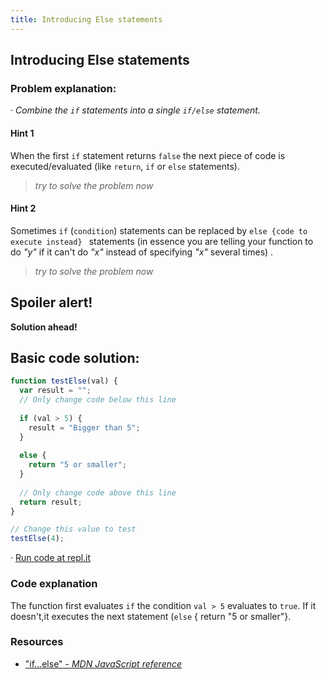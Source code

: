 ```yaml
---
title: Introducing Else statements
---
```

## Introducing Else statements

### Problem explanation:
· _Combine the `if` statements into a single `if/else` statement._

#### Hint 1
When the first  `if` statement returns `false` the next piece of code is executed/evaluated (like `return`, `if` or `else` statements).
> _try to solve the problem now_
> 

#### Hint 2
Sometimes `if` (`condition`) statements can be replaced by `else {code to execute instead} ` statements (in essence you are telling your function to do _"y"_ if it can't do _"x"_ instead of specifying _"x"_ several times) .  
> _try to solve the problem now_
> 

## Spoiler alert!

**Solution ahead!**

## Basic code solution:

```javascript
function testElse(val) {
  var result = "";
  // Only change code below this line
  
  if (val > 5) {
    result = "Bigger than 5";
  }
  
  else {
    return "5 or smaller";
  }
  
  // Only change code above this line
  return result;
}

// Change this value to test
testElse(4);
```
· [Run code at repl.it](https://repl.it/@AdrianSkar/Introducing-else-statements)

### Code explanation
The function first evaluates `if` the condition `val > 5` evaluates to `true`. If it doesn't,it executes the next statement (`else` { return "5 or smaller"}.  

### Resources

- ["if...else" - *MDN JavaScript reference*](https://developer.mozilla.org/en-US/docs/Web/JavaScript/Reference/Statements/if...else)
<!--stackedit_data:
eyJoaXN0b3J5IjpbLTkxMzkyNTIyMiwtMTA5MjAxNjYzNSwyOT
E0NzAxOCwtMTkzNTQxNjIzMCwtMTcwMzQ5MTQ2NSwtMTMwNzE3
OTQ2NSwxNTE2NDcyMDgyLC0zODkxMjQ1NTQsLTg5NzE4NzYxMi
wyOTgwMDI1MTksOTk4MDg1OTI3LC0xMzM3MjcwNTg2LC0xNTA4
OTEyMzE0LC03NzQyMTAyMzIsLTIwMzA0NzE5MjksNTQyNDczMj
U4LDE3NTg0ODE5MjJdfQ==
-->
